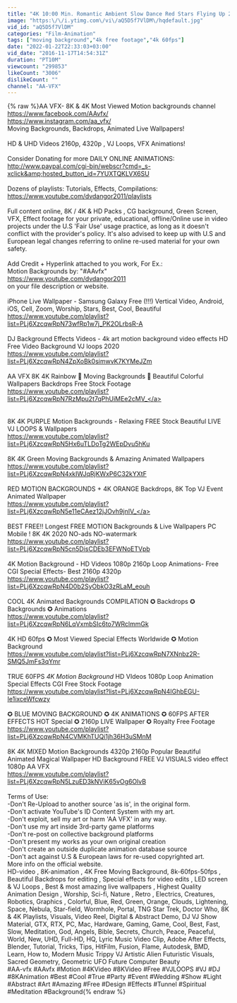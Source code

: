 ```yaml
---
title: "4K 10:00 Min. Romantic Ambient Slow Dance Red Stars Flying Up 2160 Motion Background"
image: "https:\/\/i.ytimg.com\/vi\/aQ5D5f7VlDM\/hqdefault.jpg"
vid_id: "aQ5D5f7VlDM"
categories: "Film-Animation"
tags: ["moving background","4k free footage","4k 60fps"]
date: "2022-01-22T22:33:03+03:00"
vid_date: "2016-11-17T14:54:31Z"
duration: "PT10M"
viewcount: "299853"
likeCount: "3006"
dislikeCount: ""
channel: "AA-VFX"
---
```

{% raw %}AA VFX- 8K &amp; 4K Most Viewed Motion backgrounds channel <br /><a rel="nofollow" target="blank" href="https://www.facebook.com/AAvfx/">https://www.facebook.com/AAvfx/</a><br /><a rel="nofollow" target="blank" href="https://www.instagram.com/aa_vfx/">https://www.instagram.com/aa_vfx/</a><br />Moving Backgrounds, Backdrops, Animated Live Wallpapers!<br /><br />HD &amp; UHD Videos 2160p, 4320p , VJ Loops, VFX Animations!<br /><br />Consider Donating for more DAILY ONLINE ANIMATIONS:<br /><a rel="nofollow" target="blank" href="http://www.paypal.com/cgi-bin/webscr?cmd=_s-xclick&amp;hosted_button_id=7YUXTQKLVX6SU">http://www.paypal.com/cgi-bin/webscr?cmd=_s-xclick&amp;hosted_button_id=7YUXTQKLVX6SU</a><br /><br />Dozens of playlists: Tutorials, Effects, Compilations:<br /><a rel="nofollow" target="blank" href="https://www.youtube.com/dvdangor2011/playlists">https://www.youtube.com/dvdangor2011/playlists</a><br /><br />Full content online, 8K / 4K &amp; HD Packs , CG background, Green Screen, VFX, Effect footage for your private, educational,  offline/Online use in video projects under the U.S 'Fair Use' usage practice, as long as it doesn't conflict with the provider's policy. It's also advised to keep up with U.S and European legal changes referring to online re-used material for your own safety.  <br /><br />Add Credit + Hyperlink attached to you work, For Ex.:<br />Motion Backgrounds by: &quot;#AAvfx&quot; <br /><a rel="nofollow" target="blank" href="https://www.youtube.com/dvdangor2011">https://www.youtube.com/dvdangor2011</a><br />on your file description or website.<br /><br />iPhone Live Wallpaper - Samsung Galaxy Free (!!!) Vertical Video, Android, iOS, Cell, Zoom, Worship, Stars, Best, Cool, Beautiful<br /><a rel="nofollow" target="blank" href="https://www.youtube.com/playlist?list=PLj6XzcqwRpN73wfRp1w7j_PK2OLrbsR-A">https://www.youtube.com/playlist?list=PLj6XzcqwRpN73wfRp1w7j_PK2OLrbsR-A</a><br /><br />DJ Background Effects Videos - 4k art motion background video effects HD Free Video Background VJ loops 2020<br /><a rel="nofollow" target="blank" href="https://www.youtube.com/playlist?list=PLj6XzcqwRpN4ZpXoBk0simwvK7KYMeJZm">https://www.youtube.com/playlist?list=PLj6XzcqwRpN4ZpXoBk0simwvK7KYMeJZm</a><br /><br />AA VFX 8K 4K Rainbow 🌈 Moving Backgrounds 🌈 Beautiful Colorful Wallpapers Backdrops Free Stock Footage<br /><a rel="nofollow" target="blank" href="https://www.youtube.com/playlist?list=PLj6XzcqwRpN7RzMpu2t7qPhUiMEe2cMV_">https://www.youtube.com/playlist?list=PLj6XzcqwRpN7RzMpu2t7qPhUiMEe2cMV_</a><br /><br /><br />8K 4K PURPLE Motion Backgrounds - Relaxing FREE Stock Beautiful LIVE VJ LOOPS &amp; Wallpapers<br /><a rel="nofollow" target="blank" href="https://www.youtube.com/playlist?list=PLj6XzcqwRpN5Hx6uTLDoTg2WEpDvu5hKu">https://www.youtube.com/playlist?list=PLj6XzcqwRpN5Hx6uTLDoTg2WEpDvu5hKu</a><br /><br />8K 4K Green Moving Backgrounds &amp; Amazing Animated Wallpapers<br /><a rel="nofollow" target="blank" href="https://www.youtube.com/playlist?list=PLj6XzcqwRpN4xkIWJqRjKWxP6C32kYXtF">https://www.youtube.com/playlist?list=PLj6XzcqwRpN4xkIWJqRjKWxP6C32kYXtF</a><br /><br />RED MOTION BACKGROUNDS + 4K ORANGE Backdrops, 8K Top VJ Event Animated Wallpaper<br /><a rel="nofollow" target="blank" href="https://www.youtube.com/playlist?list=PLj6XzcqwRpN5e11eCAez12jJOvh9jnIV_">https://www.youtube.com/playlist?list=PLj6XzcqwRpN5e11eCAez12jJOvh9jnIV_</a><br /><br />BEST FREE!! Longest FREE MOTION Backgrounds &amp; Live Wallpapers PC Mobile ! 8K 4K 2020 NO-ads NO-watermark<br /><a rel="nofollow" target="blank" href="https://www.youtube.com/playlist?list=PLj6XzcqwRpN5cn5DisCDEb3EFWNoETVpb">https://www.youtube.com/playlist?list=PLj6XzcqwRpN5cn5DisCDEb3EFWNoETVpb</a><br /><br />4K Motion Background - HD Videos 1080p 2160p Loop Animations- Free CGI Special Effects- Best 2160p 4320p<br /><a rel="nofollow" target="blank" href="https://www.youtube.com/playlist?list=PLj6XzcqwRpN4D0b2SyObkO3zRLaM_eouh">https://www.youtube.com/playlist?list=PLj6XzcqwRpN4D0b2SyObkO3zRLaM_eouh</a><br /><br />COOL 4K Animated Backgrounds COMPILATION ✪ Backdrops ✪ Backgrounds ✪ Animations<br /><a rel="nofollow" target="blank" href="https://www.youtube.com/playlist?list=PLj6XzcqwRpN6LqVxmbSIc6to7WRclmmGk">https://www.youtube.com/playlist?list=PLj6XzcqwRpN6LqVxmbSIc6to7WRclmmGk</a><br /><br />4K HD 60fps ✪ Most Viewed Special Effects Worldwide ✪ Motion Background<br /><a rel="nofollow" target="blank" href="https://www.youtube.com/playlist?list=PLj6XzcqwRpN7XNnbz2R-SMQ5JmFs3qYmr">https://www.youtube.com/playlist?list=PLj6XzcqwRpN7XNnbz2R-SMQ5JmFs3qYmr</a><br /><br />TRUE 60FPS *4K Motion Background* HD VIdeos 1080p Loop Animation Special Effects CGI Free Stock Footage<br /><a rel="nofollow" target="blank" href="https://www.youtube.com/playlist?list=PLj6XzcqwRpN4IGhbEGU-Ie1ixceWfcwzy">https://www.youtube.com/playlist?list=PLj6XzcqwRpN4IGhbEGU-Ie1ixceWfcwzy</a><br /><br />✪ BLUE MOVING BACKGROUND ✪ 4K ANIMATIONS ✪ 60FPS AFTER EFFECTS HOT Special ✪ 2160p LIVE Wallpaper ✪ Royalty Free Footage<br /><a rel="nofollow" target="blank" href="https://www.youtube.com/playlist?list=PLj6XzcqwRpN4CVMKhTUQi1jh36H3uSMnM">https://www.youtube.com/playlist?list=PLj6XzcqwRpN4CVMKhTUQi1jh36H3uSMnM</a><br /><br />8K 4K MIXED Motion Backgrounds 4320p 2160p Popular Beautiful Animated Magical Wallpaper HD Background FREE VJ VISUALS video effect 1080p AA VFX<br /><a rel="nofollow" target="blank" href="https://www.youtube.com/playlist?list=PLj6XzcqwRpN5LzuED3kNViK65vOg6OlvB">https://www.youtube.com/playlist?list=PLj6XzcqwRpN5LzuED3kNViK65vOg6OlvB</a><br /><br />Terms of Use:<br />-Don't Re-Upload  to another source 'as is', in the original form.<br />-Don't activate YouTube's ID Content System with my art.<br />-Don't exploit, sell my art or harm 'AA VFX' in any way.<br />-Don't use my art inside 3rd-party game platforms<br />-Don't re-post on collective background platforms<br />-Don't present my works as your own original creation<br />-Don't create an outside duplicate animation database source<br />-Don't act against U.S &amp; European laws for re-used copyrighted art.<br />More info on the official website.<br />HD-video , 8K-animation , 4K Free Moving Background, 8k-60fps-50fps , Beautiful Backdrops for editing , Special effects for video edits , LED screen &amp; VJ Loops , Best &amp; most amazing live wallpapers , Highest Quality Animation Design , Worship, Sci-fi, Nature ,  Retro , Electrics, Creatures, Robotics, Graphics , Colorful, Blue, Red, Green, Orange,  Clouds, Lightening, Space, Nebula, Star-field, Wormhole, Portal, TNG Star Trek, Doctor Who, 8K &amp; 4K Playlists, Visuals, Video Reel, Digital &amp; Abstract Demo, DJ VJ Show Material, GTX, RTX, PC, Mac, Hardware, Gaming, Game, Cool, Best, Fast, Slow, Meditation, God, Angels, Bible, Secrets, Church, Peace, Peaceful, World, New,  UHD, Full-HD, HQ, Lyric Music Video Clip, Adobe After Effects, Blender, Tutorial, Tricks, Tips, HitFilm, Fusion, Flame, Autodesk, BMD, Learn, How to, Modern Music Trippy VJ Artistic Alien Futuristic Visuals, Sacred Geometry, Geometric UFO Future Computer Beauty<br />#AA-vfx #AAvfx #Motion #4KVideo #8KVideo #Free #VJLOOPS #VJ #DJ #8KAnimation #Best #Cool #True #Party #Event #Wedding #Show #Light #Abstract #Art #Amazing #Free #Design #Effects #Tunnel #Spiritual #Meditation #Background{% endraw %}
